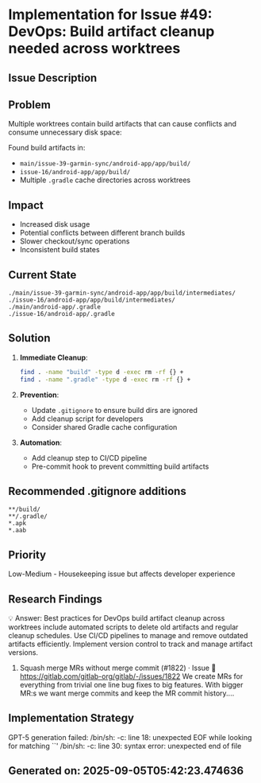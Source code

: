 # Implementation for Issue #49: DevOps: Build artifact cleanup needed across worktrees

## Issue Description
## Problem
Multiple worktrees contain build artifacts that can cause conflicts and consume unnecessary disk space:

Found build artifacts in:
- `main/issue-39-garmin-sync/android-app/app/build/`
- `issue-16/android-app/app/build/`
- Multiple `.gradle` cache directories across worktrees

## Impact
- Increased disk usage
- Potential conflicts between different branch builds
- Slower checkout/sync operations
- Inconsistent build states

## Current State
```
./main/issue-39-garmin-sync/android-app/app/build/intermediates/
./issue-16/android-app/app/build/intermediates/
./main/android-app/.gradle
./issue-16/android-app/.gradle
```

## Solution
1. **Immediate Cleanup**:
   ```bash
   find . -name "build" -type d -exec rm -rf {} +
   find . -name ".gradle" -type d -exec rm -rf {} +
   ```

2. **Prevention**:
   - Update `.gitignore` to ensure build dirs are ignored
   - Add cleanup script for developers
   - Consider shared Gradle cache configuration

3. **Automation**:
   - Add cleanup step to CI/CD pipeline
   - Pre-commit hook to prevent committing build artifacts

## Recommended .gitignore additions
```
**/build/
**/.gradle/
*.apk
*.aab
```

## Priority
Low-Medium - Housekeeping issue but affects developer experience

## Research Findings
💡 Answer: Best practices for DevOps build artifact cleanup across worktrees include automated scripts to delete old artifacts and regular cleanup schedules. Use CI/CD pipelines to manage and remove outdated artifacts efficiently. Implement version control to track and manage artifact versions.

1. Squash merge MRs without merge commit (#1822) · Issue
   📎 https://gitlab.com/gitlab-org/gitlab/-/issues/1822
   We create MRs for everything from trivial one line bug fixes to big features. With bigger MR:s we want merge commits and keep the MR commit history....


## Implementation Strategy
GPT-5 generation failed: /bin/sh: -c: line 18: unexpected EOF while looking for matching ``'
/bin/sh: -c: line 30: syntax error: unexpected end of file


## Generated on: 2025-09-05T05:42:23.474636
